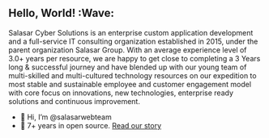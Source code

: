 ## Hello, World! :Wave:
Salasar Cyber Solutions is an enterprise custom application development and a full-service IT consulting organization established in 2015, under the parent organization Salasar Group. With an average experience level of 3.0+ years per resource, we are happy to get close to completing a 3 Years long & successful journey and have blended up with our young team of multi-skilled and multi-cultured technology resources on our expedition to most stable and sustainable employee and customer engagement model with core focus on innovations, new technologies, enterprise ready solutions and continuous improvement. 
- 👋 Hi, I’m @salasarwebteam
- :book: 7+ years in open source. [Read our story](http://salasarcybersolutions.com/)


<!---
salasarwebteam/salasarwebteam is a ✨ special ✨ repository because its `README.md` (this file) appears on your GitHub profile.
You can click the Preview link to take a look at your changes.
--->
